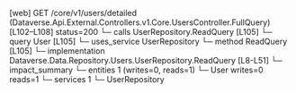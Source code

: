 [web] GET /core/v1/users/detailed  (Dataverse.Api.External.Controllers.v1.Core.UsersController.FullQuery)  [L102–L108] status=200
  └─ calls UserRepository.ReadQuery [L105]
  └─ query User [L105]
  └─ uses_service UserRepository
    └─ method ReadQuery [L105]
      └─ implementation Dataverse.Data.Repository.Users.UserRepository.ReadQuery [L8-L51]
  └─ impact_summary
    └─ entities 1 (writes=0, reads=1)
      └─ User writes=0 reads=1
    └─ services 1
      └─ UserRepository

